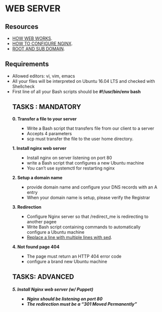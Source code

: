 <h1>WEB SERVER</h1>
<h2>Resources</h2>
<p>
<ul>
   <li><a href="https://developer.mozilla.org/en-US/docs/Learn/Getting_started_with_the_web/How_the_Web_works">HOW WEB WORKS</a>.</li>
   <li><a href="https://www.digitalocean.com/community/tutorials/how-to-set-up-nginx-server-blocks-virtual-hosts-on-ubuntu-16-04">HOW TO CONFIGURE NGINX</a>.</li>
   <li><a href="https://landingi.com/help/domains-vs-subdomains/">ROOT AND SUB DOMAIN</a>.</li>
</ul> 
<h2>Requirements</h2>
</p>
<ul>
  <li>Allowed editors: vi, vim, emacs</li>
  <li>All your files will be interpreted on Ubuntu 16.04 LTS and checked with Shellcheck</li>
  <li>First line of all your Bash scripts should be <b>#!/usr/bin/env bash</b></li>  
<h2>TASKS : MANDATORY</h2>
<p><b>0. Transfer a file to your server</b></p>
<ol>
   <ul>
      <li>Write a Bash script that transfers file from our client to a server</li>
      <li>Accepts 4 parameters</li></li>
      <li>scp must transfer the file to the user home directory</a>.</li>
   </ul>
</ol>
  
<p><b>1. Install nginx web server</b></p>

<ol>
   <ul>
      <li>Install nginx on server listening on port 80</li>
      <li>write a Bash script that configures a new Ubuntu machine</li>
      <li>You can’t use systemctl for restarting nginx</li>
   </ul>
</ol>
<p><b>2. Setup a domain name</b></P>
<ol>
   <ul>
      <li>provide domain name and configure your DNS records with an A entry</li>
      <li>When your domain name is setup, please verify the Registrar</li>      
   </ul>
</ol>
<p><b>3. Redirection</b></p>
<ol>
   <ul>
      <li>Configure Nginx server so that /redirect_me is redirecting to another pagee</li>
      <li>Write Bash script containing commands to automatically configure a Ubuntu machine</li>
      <li><a href="https://stackoverflow.com/questions/26041088/sed-replace-line-with-multiline-variable">Replace a line with multiple lines with sed</a>.</li>
   </ul>
 </ol>
<p><b>4. Not found page 404</b></p>
<ol>
   <ul>
      <li>The page must return an HTTP 404 error code</li>
      <li>configure a brand new Ubuntu machine</li>
   </ul>
 </ol>
<h2>TASKS: ADVANCED<h5>
<p><b>5. Install Nginx web server (w/ Puppet)</b></p>
<ol>
    <ul>
      <li>Nginx should be listening on port 80</li>
      <li>The redirection must be a “301 Moved Permanently”</li>
    </ul>
</ol>

<pre class="literal-block">
</pre>
<p><br/><br/></p>
